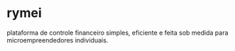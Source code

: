 # rymei
plataforma de controle financeiro simples, eficiente e feita sob medida para microempreendedores individuais.
